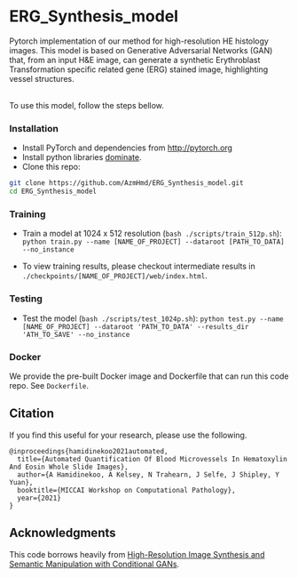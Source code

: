 # ERG_Synthesis_model
Pytorch implementation of our method for high-resolution HE histology images. This model is based on Generative Adversarial Networks (GAN) that, from an input H&E image, can generate a synthetic Erythroblast Transformation specific related gene (ERG) stained image, highlighting vessel structures. <br><br>

To use this model, follow the steps bellow.

### Installation
- Install PyTorch and dependencies from http://pytorch.org
- Install python libraries [dominate](https://github.com/Knio/dominate).
- Clone this repo:
```bash
git clone https://github.com/AzmHmd/ERG_Synthesis_model.git
cd ERG_Synthesis_model
```

### Training
- Train a model at 1024 x 512 resolution (`bash ./scripts/train_512p.sh`):
```python train.py --name [NAME_OF_PROJECT] --dataroot [PATH_TO_DATA] --no_instance```

- To view training results, please checkout intermediate results in `./checkpoints/[NAME_OF_PROJECT]/web/index.html`.

### Testing
- Test the model (`bash ./scripts/test_1024p.sh`):
```python test.py --name [NAME_OF_PROJECT] --dataroot 'PATH_TO_DATA' --results_dir 'ATH_TO_SAVE' --no_instance```

### Docker
We provide the pre-built Docker image and Dockerfile that can run this code repo. See `Dockerfile`.


## Citation

If you find this useful for your research, please use the following.

```
@inproceedings{hamidinekoo2021automated,
  title={Automated Quantification Of Blood Microvessels In Hematoxylin And Eosin Whole Slide Images},
  author={A Hamidinekoo, A Kelsey, N Trahearn, J Selfe, J Shipley, Y Yuan},  
  booktitle={MICCAI Workshop on Computational Pathology},
  year={2021}
}
```

## Acknowledgments
This code borrows heavily from [High-Resolution Image Synthesis and Semantic Manipulation with Conditional GANs](https://github.com/chenxli/High-Resolution-Image-Synthesis-and-Semantic-Manipulation-with-Conditional-GANsl-).
